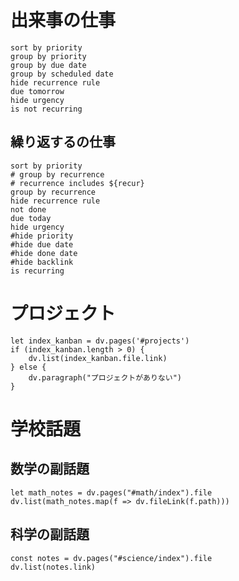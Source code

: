 # 出来事の仕事

```tasks
sort by priority
group by priority
group by due date
group by scheduled date
hide recurrence rule
due tomorrow
hide urgency
is not recurring
```
## 繰り返するの仕事
```tasks
sort by priority
# group by recurrence
# recurrence includes ${recur}
group by recurrence
hide recurrence rule
not done
due today
hide urgency
#hide priority
#hide due date
#hide done date
#hide backlink
is recurring
```
# プロジェクト
```dataviewjs
let index_kanban = dv.pages('#projects')
if (index_kanban.length > 0) {
	dv.list(index_kanban.file.link)
} else {
	dv.paragraph("プロジェクトがありない")
}
```
# 学校話題
## 数学の副話題
```dataviewjs
let math_notes = dv.pages("#math/index").file
dv.list(math_notes.map(f => dv.fileLink(f.path)))
```
## 科学の副話題
```dataviewjs
const notes = dv.pages("#science/index").file
dv.list(notes.link)
```

